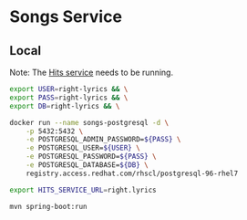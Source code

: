 # Songs Service

## Local

Note: The [Hits service](../hits-service) needs to be running.

```bash
export USER=right-lyrics && \
export PASS=right-lyrics && \
export DB=right-lyrics && \

docker run --name songs-postgresql -d \
    -p 5432:5432 \
    -e POSTGRESQL_ADMIN_PASSWORD=${PASS} \
    -e POSTGRESQL_USER=${USER} \
    -e POSTGRESQL_PASSWORD=${PASS} \
    -e POSTGRESQL_DATABASE=${DB} \
    registry.access.redhat.com/rhscl/postgresql-96-rhel7

export HITS_SERVICE_URL=right.lyrics

mvn spring-boot:run
```